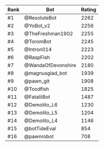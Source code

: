 Rank|Bot|Rating
---|---|---
#1|@ResoluteBot|2262
#2|@YoBot_v2|2256
#3|@TheFreshman1902|2255
#4|@ToromBot|2245
#5|@Intron014|2223
#6|@RaspFish|2202
#7|@WandaOfDevonshire|2180
#8|@magnusglad_bot|1939
#9|@pawn_git|1908
#10|@Toodfish|1825
#11|@FataliiBot|1487
#12|@Demolito_L6|1230
#13|@Demolito_L5|1204
#14|@Demolito_L4|1146
#15|@botTideEval|854
#16|@pawnrobot|708
